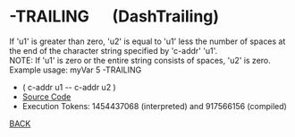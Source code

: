 # -TRAILING &emsp; (DashTrailing)
If 'u1' is greater than zero, 'u2' is equal to 'u1' less the number of spaces at the end of the character string specified by 'c-addr' 'u1'.<br/>NOTE: If 'u1' is zero or the entire string consists of spaces, 'u2' is zero.<br/>Example usage: myVar 5 -TRAILING
* ( c-addr u1 -- c-addr u2 )
* [Source Code](../words/shando/DashTrailing.cs)
* Execution Tokens: 1454437068 (interpreted) and 917566156 (compiled)


[BACK](builtins.md#DashTrailing)
